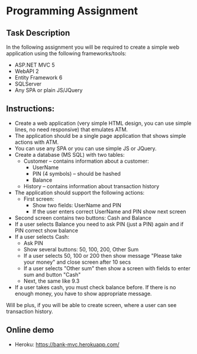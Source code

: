 # Programming Assignment

## Task Description

In the following assignment you will be required to create a simple web application using the following frameworks/tools:
- ASP.NET MVC 5
- WebAPI 2
- Entity Framework 6
- SQLServer
- Any SPA or plain JS/JQuery

## Instructions:

- Create a web application (very simple HTML design, you can use simple lines, no need responsive) that emulates ATM.
- The application should be a single page application that shows simple actions with ATM.
- You can use any SPA or you can use simple JS or JQuery.
- Create a database (MS SQL) with two tables:
  - Customer – contains information about a customer:
    - UserName
	- PIN (4 symbols) – should be hashed
	- Balance
  - History – contains information about transaction history
- The application should support the following actions:
  - First screen:
    - Show two fields: UserName and PIN
	- If the user enters correct UserName and PIN show next screen
- Second screen contains two buttons: Cash and Balance
- If a user selects Balance you need to ask PIN (just a PIN) again and if PIN correct show balance
- If a user selects Cash:
  - Ask PIN
  - Show several buttons: 50, 100, 200, Other Sum
  - If a user selects 50, 100 or 200 then show message "Please take your money" and close screen after 10 secs
  - If a user selects "Other sum" then show a screen with fields to enter sum and button "Cash"
  - Next, the same like 9.3
- If a user takes cash, you must check balance before. If there is no enough money, you have to show appropriate message.

Will be plus, if you will be able to create screen, where a user can see transaction history.

## Online demo

- Heroku: https://bank-mvc.herokuapp.com/
